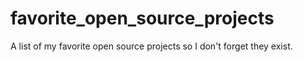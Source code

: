 # favorite_open_source_projects
A list of my favorite open source projects so I don't forget they exist.
